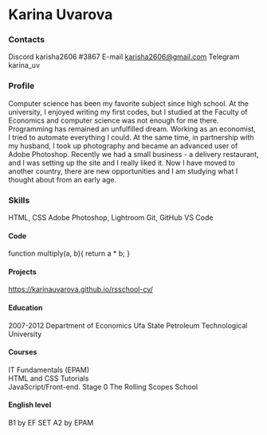 # Karina Uvarova

### Contacts 
Discord karisha2606 #3867
E-mail karisha2606@gmail.com
Telegram karina_uv

### Profile
Computer science has been my favorite subject since high school. At the university, I enjoyed writing my first codes, but I studied at the Faculty of Economics and computer science was not enough for me there. Programming has remained an unfulfilled dream. Working as an economist, I tried to automate everything I could. At the same time, in partnership with my husband, I took up photography and became an advanced user of Adobe Photoshop. Recently we had a small business - a delivery restaurant, and I was setting up the site and I really liked it. Now I have moved to another country, there are new opportunities and I am studying what I thought about from an early age.

### Skills
HTML, CSS
Adobe Photoshop, Lightroom
Git, GitHub
VS Code

#### Code
function multiply(a, b){
return a * b;
}

#### Projects
https://karinauvarova.github.io/rsschool-cv/

#### Education
2007-2012
Department of Economics
Ufa State Petroleum Technological University

#### Courses
IT Fundamentals (EPAM)	
HTML and CSS Tutorials	
JavaScript/Front-end. Stage 0	The Rolling Scopes School

#### English level
B1 by EF SET
A2 by EPAM

